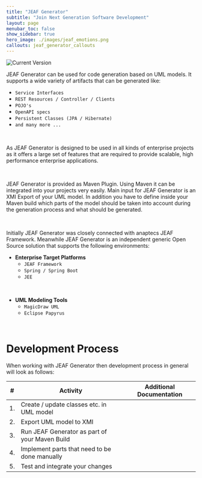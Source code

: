 ```yaml
---
title: "JEAF Generator"
subtitle: "Join Next Generation Software Development"
layout: page
menubar_toc: false
show_sidebar: true
hero_image: ./images/jeaf_emotions.png
callouts: jeaf_generator_callouts
---
```


![Current Version](https://maven-badges.herokuapp.com/maven-central/com.anaptecs.jeaf.generator/jeaf-generator/badge.svg)

JEAF Generator can be used for code generation based on UML models. It supports a wide variety of artifacts that can be generated like:

* `Service Interfaces`
* `REST Resources / Controller / Clients`
* `POJO's`
* `OpenAPI specs`
* `Persistent Classes (JPA / Hibernate)`
* `and many more ...`

<br>

As JEAF Generator is designed to be used in all kinds of enterprise projects as it offers a large set of features that are required to provide scalable, high performance enterprise applications.

<br>

JEAF Generator is provided as Maven Plugin. Using Maven it can be integrated into your projects very easily. Main input for JEAF Generator is an XMI Export of your UML model. In addition you have to define inside your Maven build which parts of the model should be taken into account during the generation process and what should be generated.

<br>

Initially JEAF Generator was closely connected with anaptecs JEAF Framework. Meanwhile JEAF Generator is an independent generic Open Source solution that supports the following environments:

* **Enterprise Target Platforms**
  * `JEAF Framework`
  * `Spring / Spring Boot`
  * `JEE`

<br>  

* **UML Modeling Tools**
  * `MagicDraw UML`
  * `Eclipse Papyrus`

<br>

# Development Process

When working with JEAF Generator then development process in general
will look as follows:

| #   | Activity                                       | Additional Documentation |
| --- | ---------------------------------------------- | ------------------------ |
| 1.  | Create / update classes etc. in UML model      |                          |
| 2.  | Export UML model to XMI                        |                          |
| 3.  | Run JEAF Generator as part of your Maven Build |                          |
| 4.  | Implement parts that need to be done manually  |                          |
| 5.  | Test and integrate your changes                |                          |
